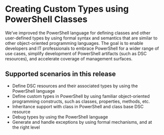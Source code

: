 # Creating Custom Types using PowerShell Classes

We’ve improved the PowerShell language for defining classes and other user-defined types by using formal syntax and semantics that are similar to other object-oriented programming languages. The goal is to enable developers and IT professionals to embrace PowerShell for a wider range of use cases, simplify development of PowerShell artifacts (such as DSC resources), and accelerate coverage of management surfaces.

## Supported scenarios in this release

-   Define DSC resources and their associated types by using the PowerShell language
-   Define custom types in PowerShell by using familiar object-oriented programming constructs, such as classes, properties, methods, etc.
-   Inheritance support with class in PowerShell and class base DSC resource
-   Debug types by using the PowerShell language
-   Generate and handle exceptions by using formal mechanisms, and at the right level